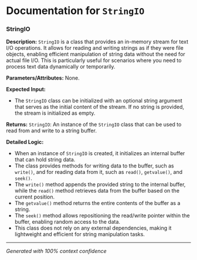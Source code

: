 # Documentation for `StringIO`

### StringIO

**Description:**
`StringIO` is a class that provides an in-memory stream for text I/O operations. It allows for reading and writing strings as if they were file objects, enabling efficient manipulation of string data without the need for actual file I/O. This is particularly useful for scenarios where you need to process text data dynamically or temporarily.

**Parameters/Attributes:**
None.

**Expected Input:**
- The `StringIO` class can be initialized with an optional string argument that serves as the initial content of the stream. If no string is provided, the stream is initialized as empty.

**Returns:**
`StringIO`: An instance of the `StringIO` class that can be used to read from and write to a string buffer.

**Detailed Logic:**
- When an instance of `StringIO` is created, it initializes an internal buffer that can hold string data.
- The class provides methods for writing data to the buffer, such as `write()`, and for reading data from it, such as `read()`, `getvalue()`, and `seek()`.
- The `write()` method appends the provided string to the internal buffer, while the `read()` method retrieves data from the buffer based on the current position.
- The `getvalue()` method returns the entire contents of the buffer as a string.
- The `seek()` method allows repositioning the read/write pointer within the buffer, enabling random access to the data.
- This class does not rely on any external dependencies, making it lightweight and efficient for string manipulation tasks.

---
*Generated with 100% context confidence*

